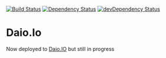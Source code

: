[![Build Status](https://travis-ci.org/Daveloper87/daio.io.svg)](https://travis-ci.org/Daveloper87/daio.io)
[![Dependency Status](https://img.shields.io/david/Daveloper87/daio.io.svg)](https://david-dm.org/daveloper87/daio.io)
[![devDependency Status](https://img.shields.io/david/dev/Daveloper87/daio.io.svg)](https://david-dm.org/daveloper87/daio.io#info=devDependencies)


# Daio.Io

Now deployed to [Daio.IO](http://www.daio.io) but still in progress
